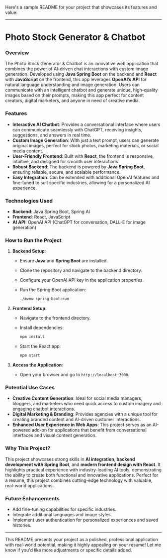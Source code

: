 Here's a sample README for your project that showcases its features and value:

---

# Photo Stock Generator & Chatbot

### Overview

The Photo Stock Generator & Chatbot is an innovative web application that combines the power of AI-driven chat interactions with custom image generation. Developed using **Java Spring Boot** on the backend and **React** with **JavaScript** on the frontend, this app leverages **OpenAI’s API** for natural language understanding and image generation. Users can communicate with an intelligent chatbot and generate unique, high-quality images based on their prompts, making this app perfect for content creators, digital marketers, and anyone in need of creative media.

### Features

- **Interactive AI Chatbot**: Provides a conversational interface where users can communicate seamlessly with ChatGPT, receiving insights, suggestions, and answers in real time.
- **Custom Image Generation**: With just a text prompt, users can generate original images, perfect for stock photos, marketing materials, or social media content.
- **User-Friendly Frontend**: Built with **React**, the frontend is responsive, intuitive, and designed for smooth user interactions.
- **Robust Backend**: The backend is powered by **Java Spring Boot**, ensuring reliable, secure, and scalable performance.
- **Easy Integration**: Can be extended with additional OpenAI features and fine-tuned to suit specific industries, allowing for a personalized AI experience.

### Technologies Used

- **Backend**: Java Spring Boot, Spring AI
- **Frontend**: React, JavaScript
- **AI API**: OpenAI API (ChatGPT for conversation, DALL-E for image generation)

### How to Run the Project

1. **Backend Setup**:  
   - Ensure **Java** and **Spring Boot** are installed.
   - Clone the repository and navigate to the backend directory.
   - Configure your OpenAI API key in the application properties.
   - Run the Spring Boot application:

     ```bash
     ./mvnw spring-boot:run
     ```

2. **Frontend Setup**:  
   - Navigate to the frontend directory.
   - Install dependencies:

     ```bash
     npm install
     ```

   - Start the React app:

     ```bash
     npm start
     ```

3. **Access the Application**:
   - Open your browser and go to `http://localhost:3000`.

### Potential Use Cases

- **Creative Content Generation**: Ideal for social media managers, bloggers, and marketers who need quick access to custom imagery and engaging chatbot interactions.
- **Digital Marketing & Branding**: Provides agencies with a unique tool for creating branded content and AI-driven customer interactions.
- **Enhanced User Experience in Web Apps**: This project serves as an AI-powered add-on for applications that benefit from conversational interfaces and visual content generation.

### Why This Project?

This project showcases strong skills in **AI integration**, **backend development with Spring Boot**, and **modern frontend design with React**. It highlights practical experience with industry-leading AI tools, demonstrating the ability to create both functional and innovative applications. Perfect for a resume, this project combines cutting-edge technology with valuable, real-world applications.

### Future Enhancements

- Add fine-tuning capabilities for specific industries.
- Integrate additional languages and image styles.
- Implement user authentication for personalized experiences and saved histories.

--- 

This README presents your project as a polished, professional application with real-world potential, making it highly appealing on your resume! Let me know if you'd like more adjustments or specific details added.
